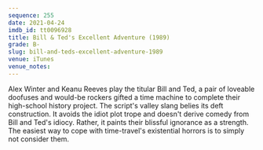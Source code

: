 ```yaml
---
sequence: 255
date: 2021-04-24
imdb_id: tt0096928
title: Bill & Ted's Excellent Adventure (1989)
grade: B-
slug: bill-and-teds-excellent-adventure-1989
venue: iTunes
venue_notes:
---
```


Alex Winter and Keanu Reeves play the titular Bill and Ted, a pair of loveable doofuses and would-be rockers gifted a time machine to complete their high-school history project. The script's valley slang belies its deft construction. It avoids the idiot plot trope and doesn't derive comedy from Bill and Ted's idiocy. Rather, it paints their blissful ignorance as a strength. The easiest way to cope with time-travel's existential horrors is to simply not consider them.
